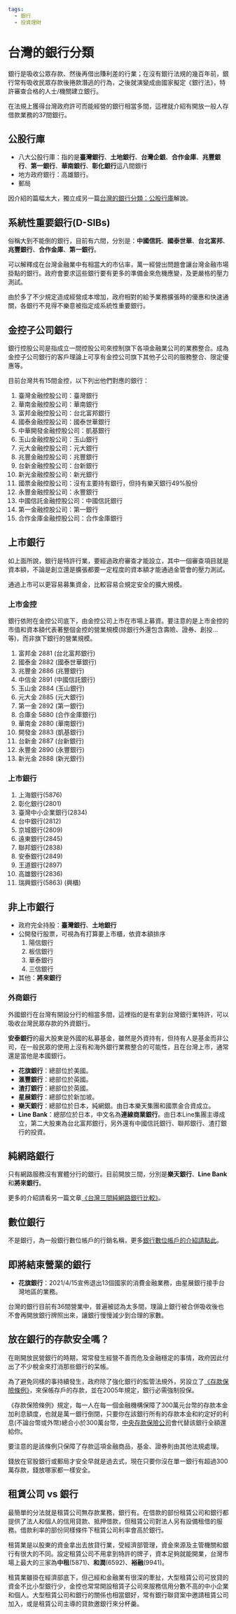 ```yaml
tags:
  - 銀行
  - 投資理財
```

# 台灣的銀行分類

銀行是吸收公眾存款、然後再借出賺利差的行業；在沒有銀行法規的幾百年前，銀行常有吸收民眾存款後捲款潛逃的行為，之後就演變成由國家擬定《銀行法》，特許審查合格的人士/機關建立銀行。

在法規上獲得台灣政府許可而能經營的銀行相當多間，這裡就介紹有開放一般人存借款業務的37間銀行。

## 公股行庫

- 八大公股行庫：指的是**臺灣銀行**、**土地銀行**、**台灣企銀**、**合作金庫**、**兆豐銀行**、**第一銀行**、**華南銀行**、**彰化銀行**這八間銀行
- 地方政府銀行：高雄銀行。
- 郵局

因介紹的篇幅太大，獨立成另一篇[台灣的銀行分類：公股行庫](/articles/public-banks.html)解說。


## 系統性重要銀行(D-SIBs)

俗稱大到不能倒的銀行，目前有六間，分別是：**中國信託**、**國泰世華**、**台北富邦**、**兆豐銀行**、**合作金庫**、**第一銀行**。

可以解釋成在台灣金融業中有相當大的市佔率，萬一經營出問題會讓台灣金融市場掛點的銀行。政府會要求這些銀行要有更多的準備金來危機應變，及更嚴格的壓力測試。

由於多了不少規定造成經營成本增加，政府相對的給予業務擴張時的優惠和快速通關，各銀行不見得不樂意被指定成系統性重要銀行。

## 金控子公司銀行

銀行控股公司是指成立一間控股公司來控制旗下各項金融業公司的業務整合。成為金控子公司銀行的客戶理論上可享有金控公司旗下其他子公司的服務整合、限定優惠等。

目前台灣共有15間金控，以下列出他們對應的銀行：

1. 臺灣金融控股公司：臺灣銀行
1. 華南金融控股公司：華南銀行
1. 富邦金融控股公司：台北富邦銀行
1. 國泰金融控股公司：國泰世華銀行
1. 中華開發金融控股公司：凱基銀行
1. 玉山金融控股公司：玉山銀行
1. 元大金融控股公司：元大銀行
1. 兆豐金融控股公司：兆豐銀行
1. 台新金融控股公司：台新銀行
1. 新光金融控股公司：新光銀行
1. 國票金融控股公司：沒有主要持有銀行，但持有樂天銀行49%股份
1. 永豐金融控股公司：永豐銀行
1. 中國信託金融控股公司：中國信託銀行
1. 第一金融控股公司：第一銀行
1. 合作金庫金融控股公司：合作金庫銀行

## 上市銀行

如上面所說，銀行是特許行業，要經過政府審查才能設立，其中一個審查項目就是資本額，不論是創立還是擴張都要一定程度的資本額才能通過金管會的壓力測試。

通過上市可以更容易募集資金，比較容易合規定安全的擴大規模。

### 上市金控

銀行依附在金控公司底下，由金控公司上市在市場上募資。要注意的是上市金控的市值和資本額代表著整個金控的營業規模(除銀行外還包含壽險、證券、創投...等)，而非旗下銀行的營業規模。

1. 富邦金 2881 (台北富邦銀行)
1. 國泰金 2882 (國泰世華銀行)
1. 兆豐金 2886 (兆豐銀行)
1. 中信金 2891 (中國信託銀行)
1. 玉山金 2884 (玉山銀行)
1. 元大金 2885 (元大銀行)
1. 第一金 2892 (第一銀行)
1. 合庫金 5880 (合作金庫銀行)
1. 華南金 2880 (華南銀行)
1. 開發金 2883 (凱基銀行)
1. 台新金 2887 (台新銀行)
1. 永豐金 2890 (永豐銀行)
1. 新光金 2888 (新光銀行)

### 上市銀行

1. 上海銀行(5876)
1. 彰化銀行(2801)
1. 臺灣中小企業銀行(2834)
1. 台中銀行(2812)
1. 京城銀行(2809)
1. 遠東銀行(2845)
1. 聯邦銀行(2838)
1. 安泰銀行(2849)
1. 王道銀行(2897)
1. 高雄銀行(2836)
1. 瑞興銀行(5863) (興櫃)

## 非上市銀行

- 政府完全持股：**臺灣銀行**、**土地銀行**
- 公開發行股票，可視為有打算要上市櫃，依資本額排序
  1. 陽信銀行
  1. 板信銀行
  1. 華泰銀行
  1. 三信銀行
- 其他：**將來銀行**

### 外商銀行

外國銀行在台灣有開設分行的相當多間，這裡指的是有拿到台灣銀行業特許，可以吸收台灣民眾存款的外資銀行。

**安泰銀行**的最大股東是外國的私募基金，雖然是外資持有，但持有人是基金而非公司，在一般民眾的使用上沒有和海外銀行業務整合的可能性，且在台灣上市，通常還是當他是本國銀行。

- **花旗銀行**：總部位於美國。
- **滙豐銀行**：總部位於英國。
- **渣打銀行**：總部位於英國。
- **星展銀行**：總部位於新加坡。
- **樂天銀行**：總部位於日本，純網銀。由日本樂天集團和國票金合資成立。
- **Line Bank**：總部位於日本，中文名為**連線商業銀行**。由日本Line集團主導成立，第二大股東為台北富邦銀行，另外還有中國信託銀行、聯邦銀行、渣打銀行的投資。

## 純網路銀行

只有網路服務沒有實體分行的銀行。目前開放三間，分別是**樂天銀行**、**Line Bank**和**將來銀行**。

更多的介紹請看另一篇文章[《台灣三間純網路銀行比較》](/articles/pure-net-bank.html)。


## 數位銀行

不是銀行，為一般銀行數位帳戶的行銷名稱，更多[銀行數位帳戶的介紹請點此](/articles/high-interest-rate.html)。


## 即將結束營業的銀行

- **花旗銀行**：2021/4/15宣佈退出13個國家的消費金融業務，由星展銀行接手台灣地區的業務。

台灣的銀行目前有36間營業中，普遍被認為太多間，理論上銀行被合併吸收後也不會再開放銀行牌照出來，讓銀行慢慢減少到合理的家數。

## 放在銀行的存款安全嗎？

在剛開放民營銀行的時期，常常發生經營不善而危及金融穩定的事情，政府因此付出了不少稅金來打消那些銀行的呆帳。

為了避免同樣的事持續發生，政府除了強化銀行的監管法規外，另設立了[《存款保險條例》](https://law.moj.gov.tw/LawClass/LawAll.aspx?pcode=G0380039)，來保帳存戶的存款，並在2005年規定，銀行必需強制投保。

《存款保險條例》規定，每一人在每一個金融機構保障了300萬元台幣的存款本金加利息額度，也就是萬一銀行倒閉，只要你在該銀行所有的存款本金和約定好的利息(不論台幣或外幣)總合小於300萬台幣，[中央存款保險公司](https://www.cdic.gov.tw/main_deposit/faq.aspx?uid=59&pid=59%20)會代替該銀行全額還給你。

要注意的是該條例只保障了存款這項金融商品，基金、證券則由其他法規處理。

錢放在官股銀行或郵局才安全早就是過去式，現在只要你沒在單一銀行有超過300萬存款，錢放哪家都一樣安全。

## 租賃公司 vs 銀行

最簡單的分法就是租賃公司無存款業務，銀行有。在借款的部份租賃公司和銀行都提供了法人和個人的信用貸款、抵押借款，但租賃公司對法人另有設備租借的服務。借款利率的部份同樣條件下租賃公司利率會高於銀行。

租賃業是以股東的資金拿出去放貸行業，受經濟部管理，資金來源及主管機關和銀行有很大的不同。設定租賃公司不用拿到特許的牌子，資本足夠就能開業，台灣市場上最大的三家為**中租**(5871)、**和潤**(6592)、**裕融**(9941)。

租賃業雖掛在經濟部底下，但己經和金融業有很深的牽扯，大型租賃公司可放貸的資金不比小型銀行少，金控也常常開設租賃子公司來服務信用分數不高的中小企業和個人。大型租賃公司和銀行的關係也相當銀好，常有銀行聯貸案中邀請租賃公司加入，或是租賃公司主導的貸款邀銀行來分杯羹。


